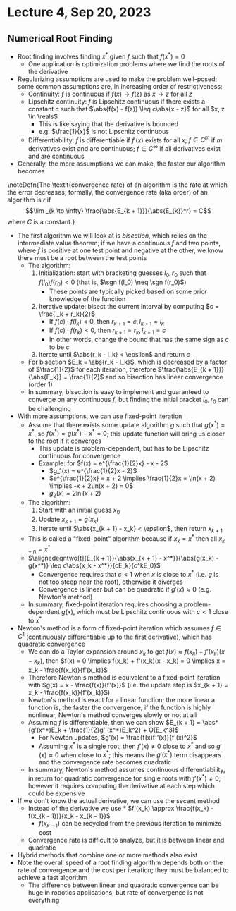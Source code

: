 # Lecture 4, Sep 20, 2023

## Numerical Root Finding

* Root finding involves finding $x^*$ given $f$ such that $f(x^*) = 0$
	* One application is optimization problems where we find the roots of the derivative
* Regularizing assumptions are used to make the problem well-posed; some common assumptions are, in increasing order of restrictiveness:
	* Continuity: $f$ is continuous if $f(x) \to f(z)$ as $x \to z$ for all $z$
	* Lipschitz continuity: $f$ is Lipschitz continuous if there exists a constant $c$ such that $\abs{f(x) - f(z)} \leq c\abs{x - z}$ for all $x, z \in \reals$
		* This is like saying that the derivative is bounded
		* e.g. $\frac{1}{x}$ is not Lipschitz continuous
	* Differentiability: $f$ is differentiable if $f'(x)$ exists for all $x$; $f \in C^m$ if $m$ derivatives exist and are continuous; $f \in C^\infty$ if all derivatives exist and are continuous
* Generally, the more assumptions we can make, the faster our algorithm becomes

\noteDefn{The \textit{convergence rate} of an algorithm is the rate at which the error decreases; formally, the convergence rate (aka order) of an algorithm is $r$ if $$\lim _{k \to \infty} \frac{\abs{E_{k + 1}}}{\abs{E_{k}}^r} = C$$ where $C$ is a constant.}

* The first algorithm we will look at is *bisection*, which relies on the intermediate value theorem; if we have a continuous $f$ and two points, where $f$ is positive at one test point and negative at the other, we know there must be a root between the test points
	* The algorithm:
		1. Initialization: start with bracketing guesses $l_0, r_0$ such that $f(l_0)f(r_0) < 0$ (that is, $\sgn f(l_0) \neq \sgn f(r_0)$)
			* These points are typically picked based on some prior knowledge of the function
		2. Iterative update: bisect the current interval by computing $c = \frac{l_k + r_k}{2}$
			* If $f(c) \cdot f(l_k) < 0$, then $r_{k + 1} = c, l_{k + 1} = l_k$
			* If $f(c) \cdot f(r_k) < 0$, then $r_{k + 1} = r_k, l_{k + 1} = c$
			* In other words, change the bound that has the same sign as $c$ to be $c$
		3. Iterate until $\abs{r_k - l_k} < \epsilon$ and return $c$
	* For bisection $E_k = \abs{r_k - l_k}$, which is decreased by a factor of $\frac{1}{2}$ for each iteration, therefore $\frac{\abs{E_{k + 1}}}{\abs{E_k}} = \frac{1}{2}$ and so bisection has linear convergence (order 1)
	* In summary, bisection is easy to implement and guaranteed to converge on any continuous $f$, but finding the initial bracket $l_0, r_0$ can be challenging
* With more assumptions, we can use fixed-point iteration
	* Assume that there exists some update algorithm $g$ such that $g(x^*) = x^*$, so $f(x^*) = g(x^*) - x^* = 0$; this update function will bring us closer to the root if it converges
		* This update is problem-dependent, but has to be Lipschitz continuous for convergence
		* Example: for $f(x) = e^{\frac{1}{2}x} - x - 2$
			* $g_1(x) = e^{\frac{1}{2}x - 2}$
			* $e^{\frac{1}{2}x} = x + 2 \implies \frac{1}{2}x = \ln(x + 2) \implies -x + 2\ln(x + 2) = 0$
			* $g_2(x) = 2\ln(x + 2)$
	* The algorithm:
		1. Start with an initial guess $x_0$
		2. Update $x_{k + 1} = g(x_k)$
		3. Iterate until $\abs{x_{k + 1} - x_k} < \epsilon$, then return $x_{k + 1}$
	* This is called a "fixed-point" algorithm because if $x_k = x^*$ then all $x_{k + n} = x^*$
	* $\alignedeqntwo[t]{E_{k + 1}}{\abs{x_{k + 1} - x^*}}{\abs{g(x_k) - g(x^*)} \leq c\abs{x_k - x^*}}{cE_k}{c^kE_0}$
		* Convergence requires that $c < 1$ when $x$ is close to $x^*$ (i.e. $g$ is not too steep near the root), otherwise it diverges
		* Convergence is linear but can be quadratic if $g'(x) \approx 0$ (e.g. Newton's method)
	* In summary, fixed-point iteration requires choosing a problem-dependent $g(x)$, which must be Lipschitz continuous with $c < 1$ close to $x^*$
* Newton's method is a form of fixed-point iteration which assumes $f \in C^1$ (continuously differentiable up to the first derivative), which has quadratic convergence
	* We can do a Taylor expansion around $x_k$ to get $f(x) \approx f(x_k) + f'(x_k)(x - x_k)$, then $f(x) = 0 \implies f(x_k) + f'(x_k)(x - x_k) = 0 \implies x = x_k - \frac{f(x_k)}{f'(x_k)}$
	* Therefore Newton's method is equivalent to a fixed-point iteration with $g(x) = x - \frac{f(x)}{f'(x)}$ (i.e. the update step is $x_{k + 1} = x_k - \frac{f(x_k)}{f'(x_k)}$)
	* Newton's method is exact for a linear function; the more linear a function is, the faster the convergence; if the function is highly nonlinear, Newton's method converges slowly or not at all
	* Assuming $f$ is differentiable, then we can show $E_{k + 1} = \abs*{g'(x^*)E_k + \frac{1}{2}g''(x^*)E_k^2} + O(E_k^3)$
		* For Newton updates, $g'(x) = \frac{f(x)f''(x)}{f'(x)^2}$
		* Assuming $x^*$ is a single root, then $f'(x) \neq 0$ close to $x^*$ and so $g'(x) \approx 0$ when close to $x^*$; this means the $g'(x^*)$ term disappears and the convergence rate becomes quadratic
	* In summary, Newton's method assumes continuous differentiability, in return for quadratic convergence for single roots with $f'(x^*) \neq 0$; however it requires computing the derivative at each step which could be expensive
* If we don't know the actual derivative, we can use the secant method
	* Instead of the derivative we use * $f'(x_k) \approx \frac{f(x_k) - f(x_{k - 1})}{x_k - x_{k - 1}}$
		* $f(x_{k - 1})$ can be recycled from the previous iteration to minimize cost
	* Convergence rate is difficult to analyze, but it is between linear and quadratic
* Hybrid methods that combine one or more methods also exist
* Note the overall speed of a root finding algorithm depends both on the rate of convergence and the cost per iteration; they must be balanced to achieve a fast algorithm
	* The difference between linear and quadratic convergence can be huge in robotics applications, but rate of convergence is not everything

